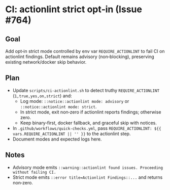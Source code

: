 # CI: actionlint strict opt‑in (Issue #764)

## Goal

Add opt‑in strict mode controlled by env var `REQUIRE_ACTIONLINT` to fail CI on actionlint findings. Default remains advisory (non‑blocking), preserving existing network/docker skip behavior.

## Plan

- Update `scripts/ci-actionlint.sh` to detect truthy `REQUIRE_ACTIONLINT` (`1,true,yes,on,strict`) and:
  - Log mode: `::notice::actionlint mode: advisory` or `::notice::actionlint mode: strict`.
  - In strict mode, exit non‑zero if actionlint reports findings; otherwise zero.
  - Keep binary‑first, docker fallback, and graceful skip with notices.
- In `.github/workflows/quick-checks.yml`, pass `REQUIRE_ACTIONLINT: ${{ vars.REQUIRE_ACTIONLINT || '' }}` to the actionlint step.
- Document modes and expected logs here.

## Notes

- Advisory mode emits `::warning::actionlint found issues. Proceeding without failing CI.`
- Strict mode emits `::error title=Actionlint Findings::...` and returns non‑zero.
